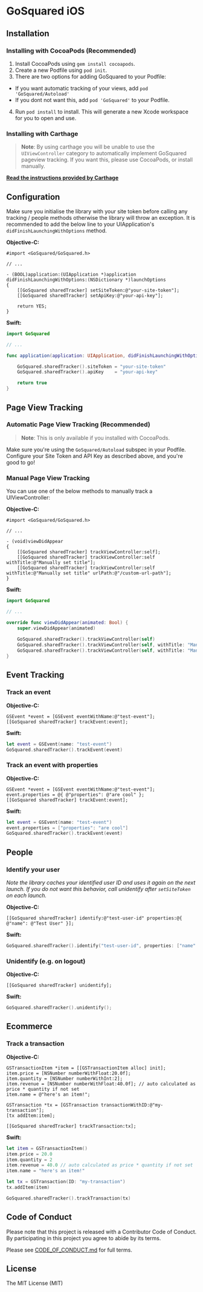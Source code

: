 # GoSquared iOS

## Installation

### Installing with CocoaPods (Recommended)

1. Install CocoaPods using `gem install cocoapods`.
2. Create a new Podfile using `pod init`.
3. There are two options for adding GoSquared to your Podfile:
 - If you want automatic tracking of your views, add `pod 'GoSquared/Autoload'`
 - If you dont not want this, add `pod 'GoSquared'` to your Podfile.
4. Run `pod install` to install. This will generate a new Xcode workspace for you to open and use.

### Installing with Carthage

> **Note**: By using carthage you will be unable to use the `UIViewController` category to automatically implement GoSquared pageview tracking. If you want this, please use CocoaPods, or install manually.

**[Read the instructions provided by Carthage](https://github.com/Carthage/Carthage)**

## Configuration

Make sure you initialise the library with your site token before calling any tracking / people methods otherwise the library will throw an exception. It is recommended to add the below line to your UIApplication's `didFinishLaunchingWithOptions` method.

**Objective-C:**

```objc
#import <GoSquared/GoSquared.h>

// ...

- (BOOL)application:(UIApplication *)application didFinishLaunchingWithOptions:(NSDictionary *)launchOptions
{
	[[GoSquared sharedTracker] setSiteToken:@"your-site-token"];
	[[GoSquared sharedTracker] setApiKey:@"your-api-key"];
	
    return YES;
}
```

**Swift:**

```swift
import GoSquared

// ...

func application(application: UIApplication, didFinishLaunchingWithOptions launchOptions: [NSObject: AnyObject]?) -> Bool {

    GoSquared.sharedTracker().siteToken = "your-site-token"
    GoSquared.sharedTracker().apiKey    = "your-api-key"

    return true
}
```

## Page View Tracking

### Automatic Page View Tracking (Recommended)

> **Note**: This is only available if you installed with CocoaPods.

Make sure you're using the `GoSquared/Autoload` subspec in your Podfile. Configure your Site Token and API Key as described above, and you're good to go!

### Manual Page View Tracking

You can use one of the below methods to manually track a UIViewController:

**Objective-C:**

```objc
#import <GoSquared/GoSquared.h>

// ...

- (void)viewDidAppear
{
    [[GoSquared sharedTracker] trackViewController:self];
    [[GoSquared sharedTracker] trackViewController:self withTitle:@"Manually set title"];
    [[GoSquared sharedTracker] trackViewController:self withTitle:@"Manually set title" urlPath:@"/custom-url-path"];
}
```

**Swift:**

```swift
import GoSquared

// ...

override func viewDidAppear(animated: Bool) {
	super.viewDidAppear(animated)
	
	GoSquared.sharedTracker().trackViewController(self)
	GoSquared.sharedTracker().trackViewController(self, withTitle: "Manually set title")
	GoSquared.sharedTracker().trackViewController(self, withTitle: "Manually set title", urlPath:"/custom-url-path")
}

```

## Event Tracking

### Track an event

**Objective-C:**

```objc
GSEvent *event = [GSEvent eventWithName:@"test-event"];
[[GoSquared sharedTracker] trackEvent:event];
```

**Swift:**

```swift
let event = GSEvent(name: "test-event")
GoSquared.sharedTracker().trackEvent(event)
```
    
### Track an event with properties

**Objective-C:**

```objc
GSEvent *event = [GSEvent eventWithName:@"test-event"];
event.properties = @{ @"properties": @"are cool" };
[[GoSquared sharedTracker] trackEvent:event];
```

**Swift:**

```swift
let event = GSEvent(name: "test-event")
event.properties = ["properties": "are cool"]
GoSquared.sharedTracker().trackEvent(event)
```

## People

### Identify your user
*Note the library caches your identified user ID and uses it again on the next launch. If you do not want this behavior, call unidentify after `setSiteToken` on each launch.*

**Objective-C:**

```objc
[[GoSquared sharedTracker] identify:@"test-user-id" properties:@{ @"name": @"Test User" }];
```

**Swift:**

```swift
GoSquared.sharedTracker().identify("test-user-id", properties: ["name" : "Test User"])
```

### Unidentify (e.g. on logout)

**Objective-C:**

```objc
[[GoSquared sharedTracker] unidentify];
```

**Swift:**

```swift
GoSquared.sharedTracker().unidentify();
```

## Ecommerce

### Track a transaction

**Objective-C:**

```objc
GSTransactionItem *item = [[GSTransactionItem alloc] init];
item.price = [NSNumber numberWithFloat:20.0f];
item.quantity = [NSNumber numberWithInt:2];
item.revenue = [NSNumber numberWithFloat:40.0f]; // auto calculated as price * quantity if not set
item.name = @"here's an item!";

GSTransaction *tx = [GSTransaction transactionWithID:@"my-transaction"];
[tx addItem:item];

[[GoSquared sharedTracker] trackTransaction:tx];
```

**Swift:**

```swift
let item = GSTransactionItem()
item.price = 20.0
item.quantity = 2
item.revenue = 40.0 // auto calculated as price * quantity if not set
item.name = "here's an item!"

let tx = GSTransaction(ID: "my-transaction")
tx.addItem(item)

GoSquared.sharedTracker().trackTransaction(tx)
```

## Code of Conduct

Please note that this project is released with a Contributor Code of Conduct. By participating in this project you agree to abide by its terms.

Please see [CODE\_OF\_CONDUCT.md](https://github.com/gosquared/gosquared-ios/blob/master/CODE_OF_CONDUCT.md) for full terms.

## License

The MIT License (MIT)
